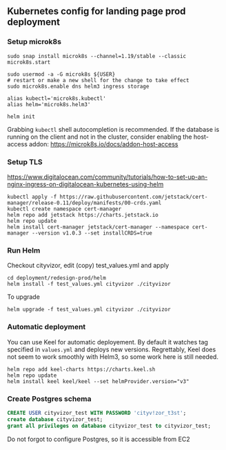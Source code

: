 ## Kubernetes config for landing page prod deployment


### Setup microk8s

```shell script
sudo snap install microk8s --channel=1.19/stable --classic
microk8s.start

sudo usermod -a -G microk8s ${USER}
# restart or make a new shell for the change to take effect
sudo microk8s.enable dns helm3 ingress storage

alias kubectl='microk8s.kubectl'
alias helm='microk8s.helm3'

helm init
```

Grabbing `kubectl` shell autocompletion is recommended.
If the database is running on the client and not in the cluster, consider enabling the host-access addon: https://microk8s.io/docs/addon-host-access

### Setup TLS
https://www.digitalocean.com/community/tutorials/how-to-set-up-an-nginx-ingress-on-digitalocean-kubernetes-using-helm

```shell script
kubectl apply -f https://raw.githubusercontent.com/jetstack/cert-manager/release-0.11/deploy/manifests/00-crds.yaml
kubectl create namespace cert-manager
helm repo add jetstack https://charts.jetstack.io
helm repo update
helm install cert-manager jetstack/cert-manager --namespace cert-manager --version v1.0.3 --set installCRDS=true
```

### Run Helm
Checkout cityvizor, edit (copy) test_values.yml and apply

```shell script
cd deployment/redesign-prod/helm
helm install -f test_values.yml cityvizor ./cityvizor 
```

To upgrade
```shell script
helm upgrade -f test_values.yml cityvizor ./cityvizor
```

### Automatic deployment
You can use Keel for automatic deployement. By default it watches tag specified in `values.yml` and deploys new versions. Regrettably, Keel does not seem to work smoothly with Helm3, so some work here is still needed.

```shell script
helm repo add keel-charts https://charts.keel.sh 
helm repo update
helm install keel keel/keel --set helmProvider.version="v3"
```

### Create Postgres schema

```sql
CREATE USER cityvizor_test WITH PASSWORD 'cityv!zor_t3st';
create database cityvizor_test;
grant all privileges on database cityvizor_test to cityvizor_test;
```

Do not forgot to configure Postgres, so it is accessible from EC2

